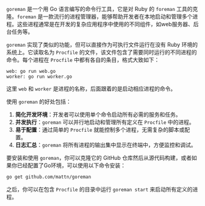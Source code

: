 `goreman` 是一个用 Go 语言编写的命令行工具，它是对 Ruby 的 `foreman` 工具的克隆。`foreman` 是一款流行的进程管理器，能够帮助开发者在本地启动和管理多个进程。这些进程通常是在开发的复杂应用程序中使用的不同组件，如web服务器、后台任务等。

`goreman` 实现了类似的功能，但可以直接作为可执行文件运行在没有 Ruby 环境的系统上。它读取名为 `Procfile` 的文件，该文件包含了需要同时运行的不同进程的命令。每个进程在 `Procfile` 中都有各自的条目，格式大致如下：

```
web: go run web.go
worker: go run worker.go
```

这里 `web` 和 `worker` 是进程的名称，后面跟着的是启动相应进程的命令。

使用 `goreman` 的好处包括：

1. **简化开发环境**：开发者可以使用单个命令启动所有必需的服务和任务。
2. **并发执行**：`goreman` 可以并行地启动和管理所有定义在 `Procfile` 中的进程。
3. **易于配置**：通过简单的 `Procfile` 就能控制多个进程，无需复杂的脚本或配置。
4. **日志汇总**：`goreman` 将所有进程的输出集中显示在终端中，方便监控和调试。

要安装和使用 `goreman`，你可以克隆它的 GitHub 仓库然后从源代码构建，或者如果你已经配置了Go环境，可以使用以下命令安装：

```sh
go get github.com/mattn/goreman
```

之后，你可以在包含 `Procfile` 的目录中运行 `goreman start` 来启动所有定义的进程。
